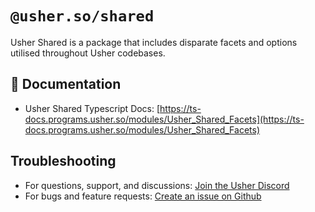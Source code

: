 # `@usher.so/shared`

Usher Shared is a package that includes disparate facets and options utilised throughout Usher codebases.

## 📕 Documentation

- Usher Shared Typescript Docs: [https://ts-docs.programs.usher.so/modules/Usher_Shared_Facets](https://ts-docs.programs.usher.so/modules/Usher_Shared_Facets)

## Troubleshooting

- For questions, support, and discussions: [Join the Usher Discord](https://go.usher.so/discord)
- For bugs and feature requests: [Create an issue on Github](https://github.com/usherlabs/programs/issues)
